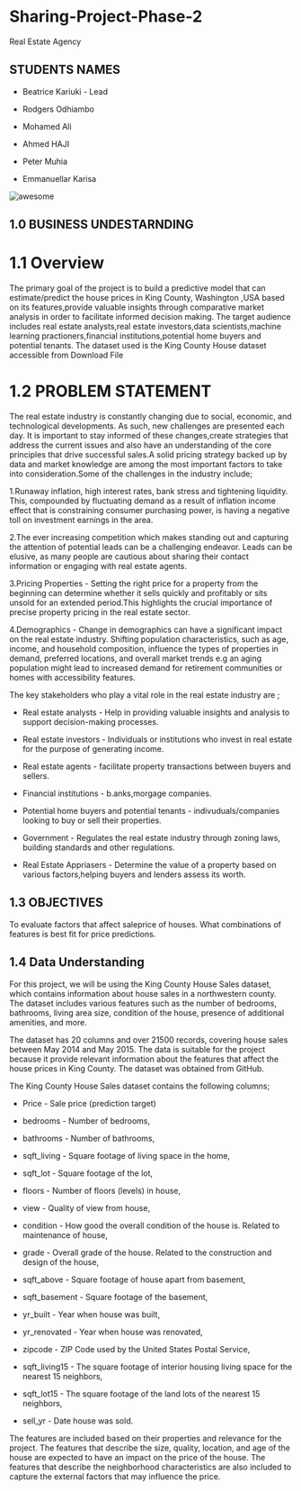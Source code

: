 # Sharing-Project-Phase-2
Real Estate Agency

## STUDENTS NAMES

- Beatrice Kariuki   - Lead

- Rodgers Odhiambo

- Mohamed Ali

- Ahmed HAJI

- Peter Muhia

- Emmanuellar Karisa


![awesome](https://images.unsplash.com/photo-1560518883-ce09059eeffa?w=500&auto=format&fit=crop&q=60&ixlib=rb-4.0.3&ixid=M3wxMjA3fDB8MHxzZWFyY2h8Mnx8aG91c2UlMjByZW50YWx8ZW58MHx8MHx8fDA%3D)



## 1.0 BUSINESS UNDESTARNDING
# 1.1 Overview
The primary goal of the project is to build a predictive model that can estimate/predict the house prices in King County, Washington ,USA based on its features,provide valuable insights through comparative market analysis in order to facilitate informed decision making. The target audience includes real estate analysts,real estate investors,data scientists,machine learning practioners,financial institutions,potential home buyers and potential tenants. The dataset used is the King County House dataset accessible from Download File

# 1.2 PROBLEM STATEMENT
The real estate industry is constantly changing due to social, economic, and technological developments. As such, new challenges are presented each day. It is important to stay informed of these changes,create strategies that address the current issues and also have an understanding of the core principles that drive successful sales.A solid pricing strategy backed up by data and market knowledge are among the most important factors to take into consideration.Some of the challenges in the industry include;

1.Runaway inflation, high interest rates, bank stress and tightening liquidity. This, compounded by fluctuating demand as a result of inflation income effect that is constraining consumer purchasing power, is having a negative toll on investment earnings in the area.

2.The ever increasing competition which makes standing out and capturing the attention of potential leads can be a challenging endeavor. Leads can be elusive, as many people are cautious about sharing their contact information or engaging with real estate agents.

3.Pricing Properties - Setting the right price for a property from the beginning can determine whether it sells quickly and profitably or sits unsold for an extended period.This highlights the crucial importance of precise property pricing in the real estate sector.

4.Demographics - Change in demographics can have a significant impact on the real estate industry. Shifting population characteristics, such as age, income, and household composition, influence the types of properties in demand, preferred locations, and overall market trends e.g an aging population might lead to increased demand for retirement communities or homes with accessibility features.

The key stakeholders who play a vital role in the real estate industry are ;

- Real estate analysts - Help in providing valuable insights and analysis to support decision-making processes.

- Real estate investors - Individuals or institutions who invest in real estate for the purpose of generating income.

- Real estate agents - facilitate property transactions between buyers and sellers.

- Financial institutions - b.anks,morgage companies.

- Potential home buyers and potential tenants - indivuduals/companies looking to buy or sell their properties.

- Government - Regulates the real estate industry through zoning laws, building standards and other regulations.

- Real Estate Appriasers - Determine the value of a property based on various factors,helping buyers and lenders assess its worth.

## 1.3 OBJECTIVES
To evaluate factors that affect saleprice of houses.
What combinations of features is best fit for price predictions.

## 1.4 Data Understanding
For this project, we will be using the King County House Sales dataset, which contains information about house sales in a northwestern county. The dataset includes various features such as the number of bedrooms, bathrooms, living area size, condition of the house, presence of additional amenities, and more.

The dataset has 20 columns and over 21500 records, covering house sales between May 2014 and May 2015. The data is suitable for the project because it provide relevant information about the features that affect the house prices in King County. The dataset was obtained from GitHub.

The King County House Sales dataset contains the following columns;

- Price - Sale price (prediction target)

- bedrooms - Number of bedrooms,

- bathrooms - Number of bathrooms,

- sqft_living - Square footage of living space in the home,

- sqft_lot - Square footage of the lot,

- floors - Number of floors (levels) in house,

- view - Quality of view from house,

- condition - How good the overall condition of the house is. Related to maintenance of house,

- grade - Overall grade of the house. Related to the construction and design of the house,

- sqft_above - Square footage of house apart from basement,

- sqft_basement - Square footage of the basement,

- yr_built - Year when house was built,

- yr_renovated - Year when house was renovated,

- zipcode - ZIP Code used by the United States Postal Service,

- sqft_living15 - The square footage of interior housing living space for the nearest 15 neighbors,

- sqft_lot15 - The square footage of the land lots of the nearest 15 neighbors,

- sell_yr - Date house was sold.

The features are included based on their properties and relevance for the project. The features that describe the size, quality, location, and age of the house are expected to have an impact on the price of the house. The features that describe the neighborhood characteristics are also included to capture the external factors that may influence the price.